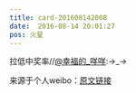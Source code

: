 ```yaml
---
title: card-201608142008
date:  2016-08-14 20:01:27
pos: 火星
---
```

拉低中奖率//<a href='/n/幸福的_咩咩'>@幸福的_咩咩</a>:→_→

来源于个人weibo：[原文链接](https://m.weibo.cn/status/E3ydRvcKZ?mblogid=E3ydRvcKZ)
